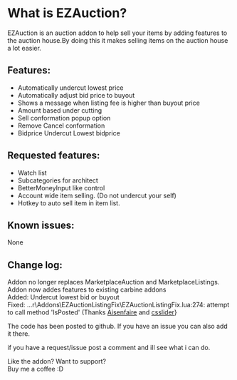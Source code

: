 <h1><strong>What is EZAuction?</strong></h1>
<p>EZAuction is an auction addon to help sell your items by adding features to the auction house.By doing this it makes selling items on the auction house a lot easier.</p>
<h2><strong>Features:</strong></h2>
<ul>
<li>Automatically undercut lowest price</li>
<li>Automatically adjust bid price to buyout</li>
<li>Shows a message when listing fee is higher than buyout price</li>
<li>Amount based under cutting</li>
<li>Sell conformation popup option</li>
<li>Remove Cancel conformation</li>
<li>Bidprice Undercut Lowest bidprice</li>
</ul>
<h2><strong>Requested features:</strong></h2>
<ul>
<li>Watch list</li>
<li>Subcategories for architect</li>
<li>BetterMoneyInput like control</li>
<li>Account wide item selling. (Do not undercut your self)</li>
<li>Hotkey to auto sell item in item list.</li>
</ul>
<h2><strong>Known issues:</strong></h2>
<p>None</p>
<h2><strong>Change log:</strong></h2>
<p>Addon no longer replaces MarketplaceAuction and MarketplaceListings.<br />
Addon now addes features to existing carbine addons<br />
Added: Undercut lowest bid or buyout<br />Fixed: ...r\Addons\EZAuctionListingFix\EZAuctionListingFix.lua:274: attempt to call method 'IsPosted' (Thanks <a href="http://www.curse.com/users/Aisenfaire">Aisenfaire</a> and <a href="http://www.curse.com/users/csslider">csslider</a>}</p>
<p>The code has been posted to github. If you have an issue you can also add it there.</p>
<p><span>if you have a request/issue post a comment and ill see what i can do.</span></p>
<p>Like the addon? Want to support?<br />Buy me a coffee :D</p>